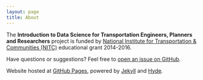 ```yaml
---
layout: page
title: About
---
```


The **Introduction to Data Science for Transportation Engineers, Planners and Researchers** project is funded by [National Institute for Transportation & Communities (NITC)](http://otrec.us/nitc) educational grant 2014-2016.

Have questions or suggestions? Feel free to [open an issue on GitHub](https://github.com/cities/datascience/issues).

Website hosted at [GitHub Pages](https://pages.github.com), powered by [Jekyll](http://jekyllrb.com) and [Hyde](http://hyde.getpoole.com/).

